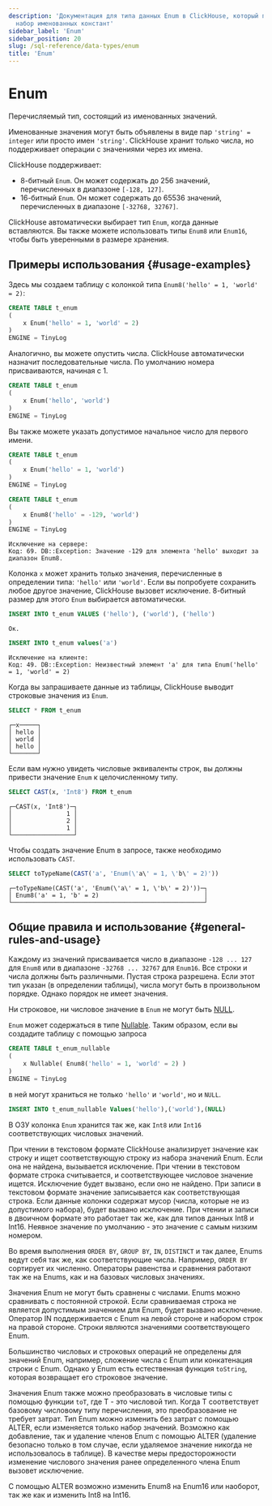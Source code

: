```yaml
---
description: 'Документация для типа данных Enum в ClickHouse, который представляет собой
  набор именованных констант'
sidebar_label: 'Enum'
sidebar_position: 20
slug: /sql-reference/data-types/enum
title: 'Enum'
---
```



# Enum

Перечисляемый тип, состоящий из именованных значений.

Именованные значения могут быть объявлены в виде пар `'string' = integer` или просто имен `'string'`. ClickHouse хранит только числа, но поддерживает операции с значениями через их имена.

ClickHouse поддерживает:

- 8-битный `Enum`. Он может содержать до 256 значений, перечисленных в диапазоне `[-128, 127]`.
- 16-битный `Enum`. Он может содержать до 65536 значений, перечисленных в диапазоне `[-32768, 32767]`.

ClickHouse автоматически выбирает тип `Enum`, когда данные вставляются. Вы также можете использовать типы `Enum8` или `Enum16`, чтобы быть уверенными в размере хранения.

## Примеры использования {#usage-examples}

Здесь мы создаем таблицу с колонкой типа `Enum8('hello' = 1, 'world' = 2)`:

```sql
CREATE TABLE t_enum
(
    x Enum('hello' = 1, 'world' = 2)
)
ENGINE = TinyLog
```

Аналогично, вы можете опустить числа. ClickHouse автоматически назначит последовательные числа. По умолчанию номера присваиваются, начиная с 1.

```sql
CREATE TABLE t_enum
(
    x Enum('hello', 'world')
)
ENGINE = TinyLog
```

Вы также можете указать допустимое начальное число для первого имени.

```sql
CREATE TABLE t_enum
(
    x Enum('hello' = 1, 'world')
)
ENGINE = TinyLog
```

```sql
CREATE TABLE t_enum
(
    x Enum8('hello' = -129, 'world')
)
ENGINE = TinyLog
```

```text
Исключение на сервере:
Код: 69. DB::Exception: Значение -129 для элемента 'hello' выходит за диапазон Enum8.
```

Колонка `x` может хранить только значения, перечисленные в определении типа: `'hello'` или `'world'`. Если вы попробуете сохранить любое другое значение, ClickHouse вызовет исключение. 8-битный размер для этого `Enum` выбирается автоматически.

```sql
INSERT INTO t_enum VALUES ('hello'), ('world'), ('hello')
```

```text
Ок.
```

```sql
INSERT INTO t_enum values('a')
```

```text
Исключение на клиенте:
Код: 49. DB::Exception: Неизвестный элемент 'a' для типа Enum('hello' = 1, 'world' = 2)
```

Когда вы запрашиваете данные из таблицы, ClickHouse выводит строковые значения из `Enum`.

```sql
SELECT * FROM t_enum
```

```text
┌─x─────┐
│ hello │
│ world │
│ hello │
└───────┘
```

Если вам нужно увидеть числовые эквиваленты строк, вы должны привести значение `Enum` к целочисленному типу.

```sql
SELECT CAST(x, 'Int8') FROM t_enum
```

```text
┌─CAST(x, 'Int8')─┐
│               1 │
│               2 │
│               1 │
└─────────────────┘
```

Чтобы создать значение Enum в запросе, также необходимо использовать `CAST`.

```sql
SELECT toTypeName(CAST('a', 'Enum(\'a\' = 1, \'b\' = 2)'))
```

```text
┌─toTypeName(CAST('a', 'Enum(\'a\' = 1, \'b\' = 2)'))─┐
│ Enum8('a' = 1, 'b' = 2)                             │
└─────────────────────────────────────────────────────┘
```

## Общие правила и использование {#general-rules-and-usage}

Каждому из значений присваивается число в диапазоне `-128 ... 127` для `Enum8` или в диапазоне `-32768 ... 32767` для `Enum16`. Все строки и числа должны быть различными. Пустая строка разрешена. Если этот тип указан (в определении таблицы), числа могут быть в произвольном порядке. Однако порядок не имеет значения.

Ни строковое, ни числовое значение в `Enum` не могут быть [NULL](../../sql-reference/syntax.md).

`Enum` может содержаться в типе [Nullable](../../sql-reference/data-types/nullable.md). Таким образом, если вы создадите таблицу с помощью запроса

```sql
CREATE TABLE t_enum_nullable
(
    x Nullable( Enum8('hello' = 1, 'world' = 2) )
)
ENGINE = TinyLog
```

в ней могут храниться не только `'hello'` и `'world'`, но и `NULL`.

```sql
INSERT INTO t_enum_nullable Values('hello'),('world'),(NULL)
```

В ОЗУ колонка `Enum` хранится так же, как `Int8` или `Int16` соответствующих числовых значений.

При чтении в текстовом формате ClickHouse анализирует значение как строку и ищет соответствующую строку из набора значений Enum. Если она не найдена, вызывается исключение. При чтении в текстовом формате строка считывается, и соответствующее числовое значение ищется. Исключение будет вызвано, если оно не найдено. При записи в текстовом формате значение записывается как соответствующая строка. Если данные колонки содержат мусор (числа, которые не из допустимого набора), будет вызвано исключение. При чтении и записи в двоичном формате это работает так же, как для типов данных Int8 и Int16. Неявное значение по умолчанию - это значение с самым низким номером.

Во время выполнения `ORDER BY`, `GROUP BY`, `IN`, `DISTINCT` и так далее, Enums ведут себя так же, как соответствующие числа. Например, `ORDER BY` сортирует их численно. Операторы равенства и сравнения работают так же на Enums, как и на базовых числовых значениях.

Значения Enum не могут быть сравнены с числами. Enums можно сравнивать с постоянной строкой. Если сравниваемая строка не является допустимым значением для Enum, будет вызвано исключение. Оператор IN поддерживается с Enum на левой стороне и набором строк на правой стороне. Строки являются значениями соответствующего Enum.

Большинство числовых и строковых операций не определены для значений Enum, например, сложение числа с Enum или конкатенация строки с Enum. Однако у Enum есть естественная функция `toString`, которая возвращает его строковое значение.

Значения Enum также можно преобразовать в числовые типы с помощью функции `toT`, где T - это числовой тип. Когда T соответствует базовому числовому типу перечисления, это преобразование не требует затрат. Тип Enum можно изменить без затрат с помощью ALTER, если изменяется только набор значений. Возможно как добавление, так и удаление членов Enum с помощью ALTER (удаление безопасно только в том случае, если удаляемое значение никогда не использовалось в таблице). В качестве меры предосторожности изменение числового значения ранее определенного члена Enum вызовет исключение.

С помощью ALTER возможно изменить Enum8 на Enum16 или наоборот, так же как и изменить Int8 на Int16.
